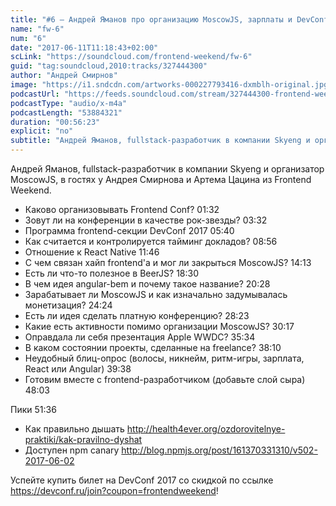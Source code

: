 ```yaml
---
title: "#6 – Андрей Яманов про организацию MoscowJS, зарплаты и DevConf"
name: "fw-6"
num: "6"
date: "2017-06-11T11:18:43+02:00"
scLink: "https://soundcloud.com/frontend-weekend/fw-6"
guid: "tag:soundcloud,2010:tracks/327444300"
author: "Андрей Смирнов"
image: "https://i1.sndcdn.com/artworks-000227793416-dxmblh-original.jpg"
podcastUrl: "https://feeds.soundcloud.com/stream/327444300-frontend-weekend-fw-6.m4a"
podcastType: "audio/x-m4a"
podcastLength: "53884321"
duration: "00:56:23"
explicit: "no"
subtitle: "Андрей Яманов, fullstack-разработчик в компании Skyeng и организатор MoscowJS, в гостях у Андрея Смирнова и Артема Цацина из Frontend Weekend."
---
```

Андрей Яманов, fullstack-разработчик в компании Skyeng и организатор MoscowJS, в гостях у Андрея Смирнова и Артема Цацина из Frontend Weekend.

- Каково организовывать Frontend Conf? 01:32
- Зовут ли на конференции в качестве рок-звезды? 03:32
- Программа frontend-секции DevConf 2017 05:40
- Как считается и контролируется тайминг докладов? 08:56
- Отношение к React Native 11:46
- С чем связан хайп frontend'а и мог ли закрыться MoscowJS? 14:13
- Есть ли что-то полезное в BeerJS? 18:30
- В чем идея angular-bem и почему такое название? 20:28
- Зарабатывает ли MoscowJS и как изначально задумывалась монетизация? 24:24
- Есть ли идея сделать платную конференцию? 28:23
- Какие есть активности помимо организации MoscowJS? 30:17
- Оправдала ли себя презентация Apple WWDC? 35:34
- В каком состоянии проекты, сделанные на freelance? 38:10
- Неудобный блиц-опрос (волосы, никнейм, ритм-игры, зарплата, React или Angular) 39:38
- Готовим вместе с frontend-разработчиком (добавьте слой сыра) 48:03

Пики 51:36
- Как правильно дышать http://health4ever.org/ozdorovitelnye-praktiki/kak-pravilno-dyshat
- Доступен npm canary http://blog.npmjs.org/post/161370331310/v502-2017-06-02

Успейте купить билет на DevConf 2017 со скидкой по ссылке https://devconf.ru/join?coupon=frontendweekend!
